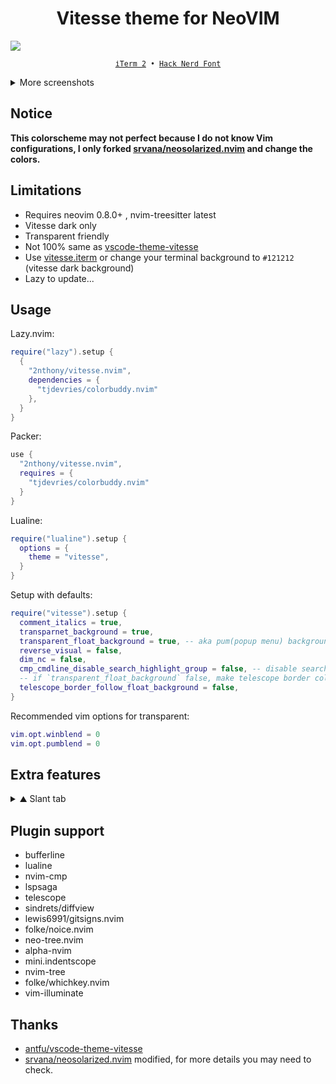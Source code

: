 <h1 align="center">Vitesse theme for NeoVIM</h1>

![](https://cdn.jsdelivr.net/gh/2nthony/statics@main/uPic/5LS1HW5NjR0q.png)

<p align="center">
  <sub>
    <samp>
      <a href="https://iterm2.com/">iTerm 2</a> •
      <a href="https://www.nerdfonts.com/">Hack Nerd Font</a>
    </samp>
  </sub>
</p>

<details><summary>More screenshots</summary>

![](https://cdn.jsdelivr.net/gh/2nthony/statics@main/uPic/mTzAiuZkQmGR.png)
![](https://cdn.jsdelivr.net/gh/2nthony/statics@main/uPic/BquUsEgy1vzV.png)
![](https://cdn.jsdelivr.net/gh/2nthony/statics@main/uPic/qsBrvgVlz5FF.png)
![](https://cdn.jsdelivr.net/gh/2nthony/statics@main/uPic/FNMvsuIE7Nk3.png)
![](https://cdn.jsdelivr.net/gh/2nthony/statics@main/uPic/YvWaUlskqZvp.png)
![](https://cdn.jsdelivr.net/gh/2nthony/statics@main/uPic/Eg1IzFGiqJ4i.png)

</details>

## Notice

**This colorscheme may not perfect because I do not know Vim configurations, I only forked [srvana/neosolarized.nvim](https://github.com/svrana/neosolarized.nvim) and change the colors.**

## Limitations

- Requires neovim 0.8.0+ , nvim-treesitter latest
- Vitesse dark only
- Transparent friendly
- Not 100% same as [vscode-theme-vitesse](https://github.com/antfu/vscode-theme-vitesse)
- Use [vitesse.iterm](https://github.com/2nthony/vitesse.iterm) or change your terminal background to `#121212` (vitesse dark background)
- Lazy to update...

## Usage

Lazy.nvim:

```lua
require("lazy").setup {
  {
    "2nthony/vitesse.nvim",
    dependencies = {
      "tjdevries/colorbuddy.nvim"
    },
  }
}
```

Packer:

```lua
use {
  "2nthony/vitesse.nvim",
  requires = {
    "tjdevries/colorbuddy.nvim"
  }
}
```

Lualine:

```lua
require("lualine").setup {
  options = {
    theme = "vitesse",
  }
}
```

Setup with defaults:

```lua
require("vitesse").setup {
  comment_italics = true,
  transparnet_background = true,
  transparent_float_background = true, -- aka pum(popup menu) background
  reverse_visual = false,
  dim_nc = false,
  cmp_cmdline_disable_search_highlight_group = false, -- disable search highlight group for cmp item
  -- if `transparent_float_background` false, make telescope border color same as float background
  telescope_border_follow_float_background = false,
}
```

Recommended vim options for transparent:

```lua
vim.opt.winblend = 0
vim.opt.pumblend = 0
```

## Extra features

<details><summary>⛰️ Slant tab</summary>

![](https://cdn.jsdelivr.net/gh/2nthony/statics@main/uPic/sUrBU2Hu7h7U.png)

Usage:

```lua
local slant = require("vitesse.features.bufferline.slant")

-- you can override or customize
-- slant.highlights.buffer_selected.bold = false

require("bufferline").setup {
  options = {
    separator_style = slant.separator_style,
  },
  highlights = slant.highlights,
}
```

</details>

## Plugin support

- bufferline
- lualine
- nvim-cmp
- lspsaga
- telescope
- sindrets/diffview
- lewis6991/gitsigns.nvim
- folke/noice.nvim
- neo-tree.nvim
- alpha-nvim
- mini.indentscope
- nvim-tree
- folke/whichkey.nvim
- vim-illuminate

## Thanks

- [antfu/vscode-theme-vitesse](https://github.com/antfu/vscode-theme-vitesse)
- [srvana/neosolarized.nvim](https://github.com/svrana/neosolarized.nvim) modified, for more details you may need to check.

